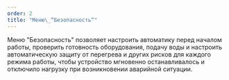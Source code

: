 ```yaml
---
order: 2
title: "Меню\_“Безопасность“"
---
```


Меню "Безопасность" позволяет настроить автоматику перед началом работы, проверить готовность оборудования, подачу воды и настроить автоматическую защиту от перегрева и других рисков для каждого режима работы, чтобы устройство мгновенно останавливалось и отключило нагрузку при возникновении аварийной ситуации.


